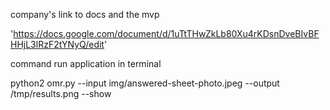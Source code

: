 
company's link to docs and the mvp


'https://docs.google.com/document/d/1uTtTHwZkLb80Xu4rKDsnDveBIvBFHHjL3lRzF2tYNyQ/edit'




command run application in terminal  

python2 omr.py --input img/answered-sheet-photo.jpeg  --output /tmp/results.png --show



















<!-- # omr

omr is a simple python2 **o**ptical **m**ark **r**ecognition script. It takes as input an image of an answered answer sheet and outputs which alternatives were marked. Scroll down for an example.

## Usage
```sh
$ python2 omr.py --help
usage: omr.py [-h] --input INPUT [--output OUTPUT] [--show]

optional arguments:
  -h, --help       show this help message and exit
  --input INPUT    Input image filename
  --output OUTPUT  Output image filename
  --show           Displays annotated image
```

## Example

```sh
$ python omr.py --input img/answered-sheet-photo.jpg  --output /tmp/results.png --show

Q1: A
Q2: C
Q3: C
Q4: E
Q5: N/A
Q6: N/A
Q7: A
Q8: N/A
Q9: N/A
Q10: N/A
```

In this case, we used the following image as input:

<img src="http://i.imgur.com/JTAgYNF.jpg" alt="Input" style="max-width: 50%;"/>

And got the following output:

<img src="http://i.imgur.com/4n9fKFF.png" alt="Output" style="max-width: 50%;"/>

## Anwer Sheet

The answer sheet is available in the `sheet/` directory.

## Development

### Run unit tests

`test_omr.py` contains unit tests that can be run using:

```bash
$ py.test
======================================================== test session starts =========================================================
platform darwin -- Python 3.6.5, pytest-3.5.1, py-1.5.3, pluggy-0.6.0
rootdir: /Users/user/omr, inifile:
plugins: remotedata-0.2.1, openfiles-0.3.0, doctestplus-0.1.3, arraydiff-0.2
collected 1 item

test_omr.py .                                                                                                                  [100%]

====================================================== 1 passed in 1.61 seconds ======================================================

``` -->
